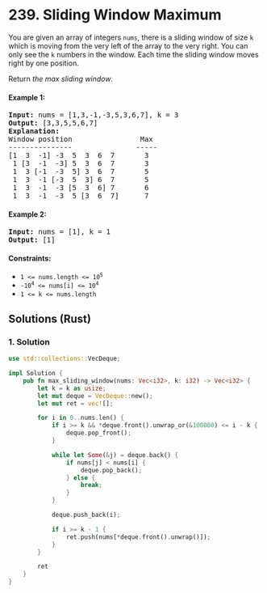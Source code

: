 # 239. Sliding Window Maximum
You are given an array of integers `nums`, there is a sliding window of size `k` which is moving from the very left of the array to the very right. You can only see the `k` numbers in the window. Each time the sliding window moves right by one position.

Return *the max sliding window*.

#### Example 1:
<pre>
<strong>Input:</strong> nums = [1,3,-1,-3,5,3,6,7], k = 3
<strong>Output:</strong> [3,3,5,5,6,7]
<strong>Explanation:</strong>
Window position                Max
---------------               -----
[1  3  -1] -3  5  3  6  7       3
 1 [3  -1  -3] 5  3  6  7       3
 1  3 [-1  -3  5] 3  6  7       5
 1  3  -1 [-3  5  3] 6  7       5
 1  3  -1  -3 [5  3  6] 7       6
 1  3  -1  -3  5 [3  6  7]      7
</pre>

#### Example 2:
<pre>
<strong>Input:</strong> nums = [1], k = 1
<strong>Output:</strong> [1]
</pre>

#### Constraints:
* <code>1 <= nums.length <= 10<sup>5</sup></code>
* <code>-10<sup>4</sup> <= nums[i] <= 10<sup>4</sup></code>
* `1 <= k <= nums.length`

## Solutions (Rust)

### 1. Solution
```Rust
use std::collections::VecDeque;

impl Solution {
    pub fn max_sliding_window(nums: Vec<i32>, k: i32) -> Vec<i32> {
        let k = k as usize;
        let mut deque = VecDeque::new();
        let mut ret = vec![];

        for i in 0..nums.len() {
            if i >= k && *deque.front().unwrap_or(&100000) <= i - k {
                deque.pop_front();
            }

            while let Some(&j) = deque.back() {
                if nums[j] < nums[i] {
                    deque.pop_back();
                } else {
                    break;
                }
            }

            deque.push_back(i);

            if i >= k - 1 {
                ret.push(nums[*deque.front().unwrap()]);
            }
        }

        ret
    }
}
```
